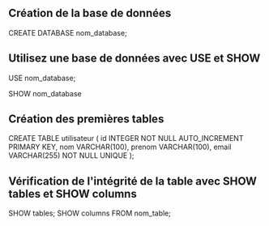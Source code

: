 ## Création de la base de données

CREATE DATABASE nom_database;


## Utilisez une base de données avec USE et SHOW

USE nom_database;

SHOW nom_database


## Création des premières tables

CREATE TABLE utilisateur (
    id INTEGER NOT NULL AUTO_INCREMENT PRIMARY KEY,
    nom VARCHAR(100),
    prenom VARCHAR(100),
    email VARCHAR(255) NOT NULL UNIQUE
);


## Vérification de l'intégrité de la table avec SHOW tables et SHOW columns

SHOW tables;
SHOW columns FROM nom_table;

